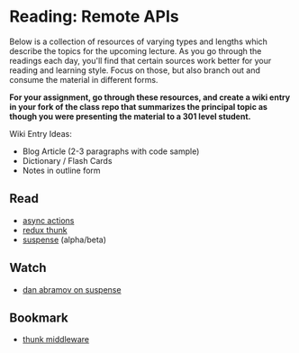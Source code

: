 # Reading: Remote APIs

Below is a collection of resources of varying types and lengths which describe the topics for the upcoming lecture.  As you go through the readings each day, you'll find that certain sources work better for your reading and learning style. Focus on those, but also branch out and consume the material in different forms.

**For your assignment, go through these resources, and create a wiki entry in your fork of the class repo that summarizes the principal topic as though you were presenting the material to a 301 level student.**

Wiki Entry Ideas:
* Blog Article (2-3 paragraphs with code sample)
* Dictionary / Flash Cards
* Notes in outline form

## Read
* [async actions](https://redux.js.org/advanced/asyncactions)
* [redux thunk](https://alligator.io/redux/redux-thunk/)
* [suspense](https://blog.logrocket.com/async-rendering-in-react-with-suspense-5d0eaac886c8) (alpha/beta)

## Watch
* [dan abramov on suspense](https://www.youtube.com/watch?v=6g3g0Q_XVb4)

## Bookmark
* [thunk middleware](https://github.com/reduxjs/redux-thunk)



